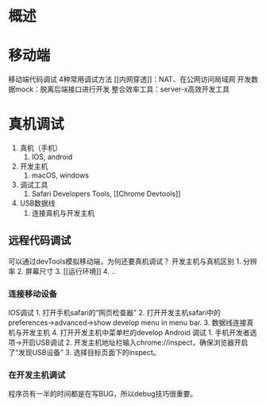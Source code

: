 # 概述

# 移动端
移动端代码调试
	4种常用调试方法
[[内网穿透]]：NAT、在公网访问局域网
开发数据mock：脱离后端接口进行开发
整合效率工具：server-x高效开发工具
# 真机调试
1. 真机（手机）
	1. IOS, android
2. 开发主机
	1. macOS, windows
3. 调试工具
	1. Safari Developers Tools, [[Chrome Devtools]] 
4. USB数据线
	1. 连接真机与开发主机
## 远程代码调试
可以通过devTools模拟移动端，为何还要真机调试？
开发主机与真机区别
	1. 分辨率
	2. 屏幕尺寸
	3. [[运行环境]] 
	4. ..
### 连接移动设备
IOS调试
	1. 打开手机safari的“网页检查器”
	2. 打开开发主机safari中的preferences->advanced->show develop menu in menu bar.
	3. 数据线连接真机与开发主机
	4. 打开开发主机中菜单栏的develop
Android 调试
	1. 手机开发者选项->开启USB调试
	2. 开发主机地址栏输入chrome://inspect，确保浏览器开启了“发现USB设备”
	3. 选择目标页面下的inspect。
### 在开发主机调试
程序员有一半的时间都是在写BUG，所以debug技巧很重要。